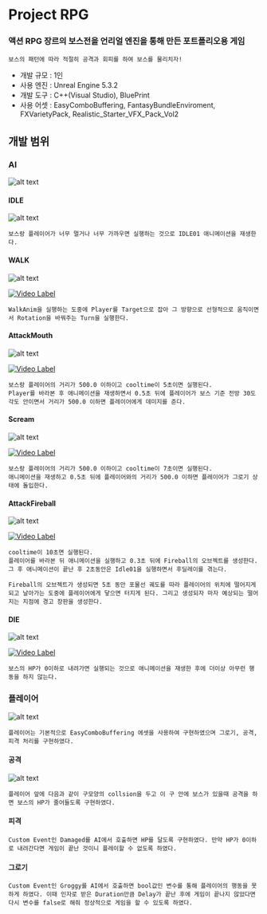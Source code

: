 # Project RPG
### 액션 RPG 장르의 보스전을 언리얼 엔진을 통해 만든 포트폴리오용 게임
    보스의 패턴에 따라 적절히 공격과 회피를 하여 보스를 물리치자!
- 개발 규모 : 1인
- 사용 엔진 : Unreal Engine 5.3.2
- 개발 도구 : C++(Visual Studio), BluePrint
- 사용 어셋 : EasyComboBuffering, FantasyBundleEnviroment, FXVarietyPack, Realistic_Starter_VFX_Pack_Vol2

## 개발 범위
### AI 
![alt text](image.png)
#### IDLE
![alt text](image-2.png)
    
    보스랑 플레이어가 너무 멀거나 너무 가까우면 실행하는 것으로 IDLE01 애니메이션을 재생한다.
#### WALK
![alt text](image-1.png)

[![Video Label](http://img.youtube.com/vi/Gl6H8AaaAZ0/0.jpg)](https://youtu.be/Gl6H8AaaAZ0)

    WalkAnim을 실행하는 도중에 Player를 Target으로 잡아 그 방향으로 선형적으로 움직이면서 Rotation을 바꿔주는 Turn을 실행한다.
    

#### AttackMouth
![alt text](image-3.png)

[![Video Label](http://img.youtube.com/vi/P6mgh4gjzVE/0.jpg)](https://youtu.be/P6mgh4gjzVE)

    보스랑 플레이어의 거리가 500.0 이하이고 cooltime이 5초이면 실행된다.
    Player를 바라본 후 애니메이션을 재생하면서 0.5초 뒤에 플레이어가 보스 기준 전방 30도 각도 안이면서 거리가 500.0 이하면 플레이어에게 데미지를 준다.


#### Scream
![alt text](image-4.png)

[![Video Label](http://img.youtube.com/vi/oaoJ8bZEgSA/0.jpg)](https://youtu.be/oaoJ8bZEgSA)

    보스랑 플레이어의 거리가 500.0 이하이고 cooltime이 7초이면 실행된다.
    애니메이션을 재생하고 0.5초 뒤에 플레이어와의 거리가 500.0 이하면 플레이어가 그로기 상태에 돌입한다.

#### AttackFireball
![alt text](image-5.png)

[![Video Label](http://img.youtube.com/vi/--aJRXc4b4Q/0.jpg)](https://youtu.be/--aJRXc4b4Q)

    cooltime이 10초면 실행된다.
    플레이어를 바라본 뒤 애니메이션을 실행하고 0.3초 뒤에 Fireball의 오브젝트를 생성한다. 그 후 애니메이션이 끝난 후 2초동안은 Idle01을 실행하면서 후딜레이를 겪는다.

    Fireball의 오브젝트가 생성되면 5초 동안 포물선 궤도를 따라 플레이어의 위치에 떨어지게 되고 날아가는 도중에 플레이어에게 닿으면 터지게 된다. 그리고 생성되자 마자 예상되는 떨어지는 지점에 경고 장판을 생성한다.

#### DIE
![alt text](image-8.png)

[![Video Label](http://img.youtube.com/vi/3nGutFbcPyY/0.jpg)](https://youtu.be/3nGutFbcPyY)

    보스의 HP가 0이하로 내려가면 실행되는 것으로 애니메이션을 재생한 후에 더이상 아무런 행동을 하지 않는다.

### 플레이어
![alt text](image-6.png)

    플레이어는 기본적으로 EasyComboBuffering 에셋을 사용하여 구현하였으며 그로기, 공격, 피격 처리를 구현하였다.

#### 공격
![alt text](image-7.png)
    
    플레이어 앞에 다음과 같이 구모양의 collsion을 두고 이 구 안에 보스가 있을때 공격을 하면 보스의 HP가 줄어들도록 구현하였다.

#### 피격
    Custom Event인 Damaged를 AI에서 호출하면 HP를 달도록 구현하였다. 만약 HP가 0이하로 내려간다면 게임이 끝난 것이니 플레이할 수 없도록 하였다.

#### 그로기
    Custom Event인 Groggy를 AI에서 호출하면 bool값인 변수를 통해 플레이어의 행동을 못하게 하였다. 이때 인자로 받은 Duration만큼 Delay가 끝난 후에 게임이 끝나지 않았다면 다시 변수를 false로 해줘 정상적으로 게임을 할 수 있도록 하였다.
